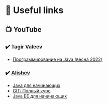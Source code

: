 # :link: Useful links

## :tv: YouTube

### :heavy_check_mark: [Tagir Valeev](https://x.com/tagir_valeev)
- [Программирование на Java (весна 2022)](https://youtube.com/playlist?list=PLlb7e2G7aSpTCB2OxGlezpgOXwq4xer7Z&si=ZV7beS92L5T6Jzu9)

### :heavy_check_mark: [Alishev](https://www.youtube.com/@alishevN)
- [Java для начинающих](https://youtube.com/playlist?list=PLAma_mKffTOSUkXp26rgdnC0PicnmnDak&si=y0nK0rGDxuZQq0cQ)
- [GIT: Полный курс](https://youtube.com/playlist?list=PLAma_mKffTOTIomJBmL9J42PP0l7riFUO&si=C3qI1-TWsLqZxeIH)
- [Java EE для начинающих](https://youtube.com/playlist?list=PLAma_mKffTOTTFqIkLXgHqVuL6xJhb0mr&si=WEonmmkyGrc6mjoO)
